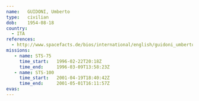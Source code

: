 ```yaml
---
name:	GUIDONI, Umberto
type:	civilian
dob:	1954-08-18
country:
  - ITA
references:
  - http://www.spacefacts.de/bios/international/english/guidoni_umberto.htm
missions:
   - name: STS-75
     time_start:   1996-02-22T20:18Z
     time_end:     1996-03-09T13:58:23Z
   - name: STS-100
     time_start:   2001-04-19T18:40:42Z
     time_end:     2001-05-01T16:11:57Z
evas:
---
```


